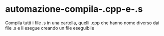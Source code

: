 # automazione-compila-.cpp-e-.s
Compila tutti i file .s in una cartella, quelli .cpp che hanno nome diverso dai file .s e li esegue creando un file eseguibile
